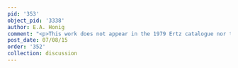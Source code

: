 ```yaml
---
pid: '353'
object_pid: '3338'
author: E.A. Honig
comment: "<p>This work does not appear in the 1979 Ertz catalogue nor the Honig Database.</p>\n"
post_date: 07/08/15
order: '352'
collection: discussion
---
```

